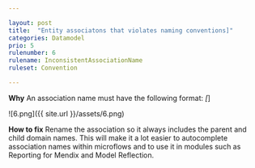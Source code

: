```yaml
---

layout: post
title:  "Entity associatons that violates naming conventions]"
categories: Datamodel
prio: 5
rulenumber: 6
rulename: InconsistentAssociationName
ruleset: Convention

---
```


**Why**
An association name must have the following format: <owner>_<child>[_<description>]

![6.png]({{ site.url }}/assets/6.png)

**How to fix**
Rename the association so it always includes the parent and child domain names. This will make it a lot easier to autocomplete association names within microflows and to use it in modules such as Reporting for Mendix and Model Reflection.
